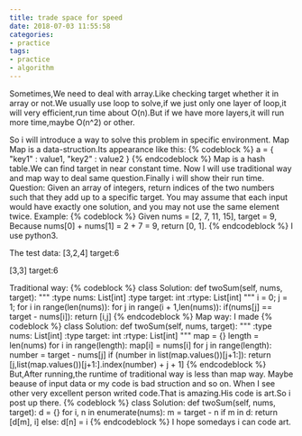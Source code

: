 ```yaml
---
title: trade space for speed
date: 2018-07-03 11:55:58
categories:
- practice
tags:
- practice
- algorithm
---
```

Sometimes,We need to deal with array.Like checking target whether it in array or not.We usually use loop to solve,if we just only one layer of loop,it will very efficient,run time about O(n).But if we have more layers,it will run more time,maybe O(n^2) or other.
<!-- more -->
So i will introduce a way to solve this problem in specific environment.
Map
Map is a data-struction.Its appearance like this:
{% codeblock %}
a = {
"key1" : value1,
"key2" : value2
}
{% endcodeblock %}
Map is a hash table.We can find target in near constant time.
Now I will use traditional way and map way to deal same question.Finally i will show their run time.
Question:
Given an array of integers, return indices of the two numbers such that they add up to a specific target.
You may assume that each input would have exactly one solution, and you may not use the same element twice.
Example:
{% codeblock %}
Given nums                = [2, 7, 11, 15], target = 9,
Because nums[0] + nums[1] = 2 + 7 = 9,
return [0, 1].
{% endcodeblock %}
I use python3.

The test data:
[3,2,4] target:6

[3,3]   target:6

Traditional way:
{% codeblock %}
class Solution:
    def twoSum(self, nums, target):
        """
        :type nums: List[int]
        :type target: int
        :rtype: List[int]
        """
        i = 0;
        j = 1;
        for i in range(len(nums)):
            for j in range(i + 1,len(nums)):
                if(nums[j] == target - nums[i]):
                    return [i,j]
{% endcodeblock %}
Map way:
I made
{% codeblock %}
class Solution:
    def twoSum(self, nums, target):
        """
        :type nums: List[int]
        :type target: int
        :rtype: List[int]
        """
        map    = {}
        length = len(nums)
        for i in range(length):
            map[i] = nums[i]
        for j in range(length):
            number = target - nums[j]
            if (number in list(map.values())[j+1:]):
                return [j,list(map.values())[j+1:].index(number) + j + 1]
{% endcodeblock %}
But,After running,the runtime of traditional way is less than map way. Maybe beause of input data or my code is bad struction and so on.
When I see other very excellent person writed code.That is amazing.His code is art.So i post up there.
{% codeblock %}
class Solution:
        def twoSum(self, nums, target):
        d = {}
        for i, n in enumerate(nums):
            m = target - n
            if m in d:
                return [d[m], i]
            else:
                d[n] = i
{% endcodeblock %}
I hope somedays i can code art.

